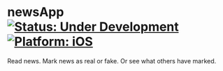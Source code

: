 
# newsApp <a href="https://img.shields.io/badge/status-under%20development-4BC51D.svg"><img src="https://img.shields.io/badge/status-under%20development-4BC51D.svg" alt="Status: Under Development"></a> <a href="https://img.shields.io/badge/platform-iOS-blue.svg"><img src="https://img.shields.io/badge/platform-iOS-blue.svg" alt="Platform: iOS"></a>
 Read news. Mark news as real or fake. Or see what others have marked.
